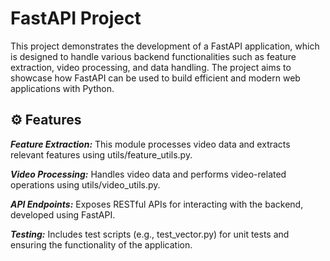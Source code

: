 # FastAPI Project
This project demonstrates the development of a FastAPI application, which is designed to handle various backend functionalities such as feature extraction, video processing, and data handling. The project aims to showcase how FastAPI can be used to build efficient and modern web applications with Python.

## ⚙️ Features
***Feature Extraction:*** This module processes video data and extracts relevant features using utils/feature_utils.py.

***Video Processing:*** Handles video data and performs video-related operations using utils/video_utils.py.

***API Endpoints:*** Exposes RESTful APIs for interacting with the backend, developed using FastAPI.

***Testing:*** Includes test scripts (e.g., test_vector.py) for unit tests and ensuring the functionality of the application.
